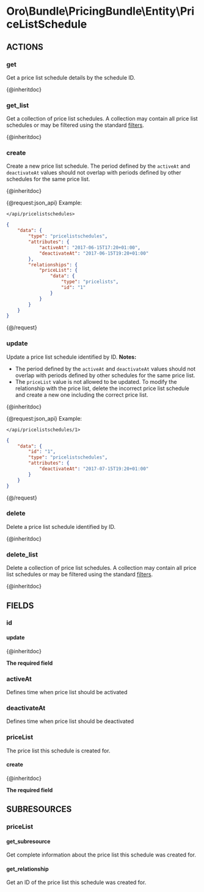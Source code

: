 # Oro\Bundle\PricingBundle\Entity\PriceListSchedule

## ACTIONS

### get

Get a price list schedule details by the schedule ID.

{@inheritdoc}

### get_list

Get a collection of price list schedules. A collection may contain all price list schedules or may be filtered using the standard <a href="https://www.oroinc.com/doc/orocommerce/current/dev-guide/integration#filters">filters</a>.

{@inheritdoc}

### create

Create a new price list schedule. The period defined by the `activeAt` and `deactivateAt` values should not overlap with
periods defined by other schedules for the same price list.

{@inheritdoc}

{@request:json_api}
Example:

`</api/pricelistschedules>`

```JSON
{
    "data": {
        "type": "pricelistschedules",
        "attributes": {
            "activeAt": "2017-06-15T17:20+01:00",
            "deactivateAt": "2017-06-15T19:20+01:00"
        },
        "relationships": {
            "priceList": {
                "data": {
                    "type": "pricelists",
                    "id": "1"
                }
            }
        }
    }
}
```
{@/request}

### update

Update a price list schedule identified by ID.
**Notes:**
* The period defined by the `activeAt` and `deactivateAt` values should not overlap with periods defined by other schedules for the same price list. 
* The `priceList` value is not allowed to be updated. To modify the relationship with the price list, delete the incorrect price list schedule and create a new one including the correct price list.

{@inheritdoc}

{@request:json_api}
Example:

`</api/pricelistschedules/1>`
 
```JSON
{
    "data": {
        "id": "1",
        "type": "pricelistschedules",
        "attributes": {
            "deactivateAt": "2017-07-15T19:20+01:00"
        }
    }
}
```
{@/request}

### delete

Delete a price list schedule identified by ID.

{@inheritdoc}

### delete_list

Delete a collection of price list schedules. A collection may contain all price list schedules or may be filtered using the standard <a href="https://www.oroinc.com/doc/orocommerce/current/dev-guide/integration#filters">filters</a>.

{@inheritdoc}

## FIELDS

### id

#### update

{@inheritdoc}

**The required field**

### activeAt

Defines time when price list should be activated

### deactivateAt

Defines time when price list should be deactivated

### priceList

The price list this schedule is created for.

#### create

{@inheritdoc}

**The required field**

## SUBRESOURCES

### priceList

#### get_subresource

Get complete information about the price list this schedule was created for.

#### get_relationship

Get an ID of the price list this schedule was created for.
